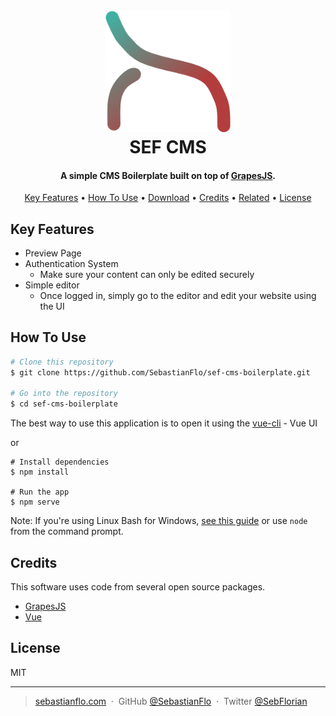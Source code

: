 
<h1 align="center">
  <br>
  <img src="src/assets/logo.png" alt="SEF CMS" width="200">
  <br>
  SEF CMS
  <br>
</h1>

<h4 align="center">A simple CMS Boilerplate built on top of <a href="https://grapesjs.com" target="_blank">GrapesJS</a>.</h4>

<p align="center">
  <a href="#key-features">Key Features</a> •
  <a href="#how-to-use">How To Use</a> •
  <a href="#download">Download</a> •
  <a href="#credits">Credits</a> •
  <a href="#related">Related</a> •
  <a href="#license">License</a>
</p>

## Key Features

* Preview Page
* Authentication System
  - Make sure your content can only be edited securely
* Simple editor
  - Once logged in, simply go to the editor and edit your website using the UI

## How To Use



```bash
# Clone this repository
$ git clone https://github.com/SebastianFlo/sef-cms-boilerplate.git

# Go into the repository
$ cd sef-cms-boilerplate
```
The best way to use this application is to open it using the [vue-cli](https://cli.vuejs.org/dev-guide/ui-api.html) - Vue UI

or

```
# Install dependencies
$ npm install

# Run the app
$ npm serve
```

Note: If you're using Linux Bash for Windows, [see this guide](https://www.howtogeek.com/261575/how-to-run-graphical-linux-desktop-applications-from-windows-10s-bash-shell/) or use `node` from the command prompt.

## Credits

This software uses code from several open source packages.

- [GrapesJS](https://grapesjs.com)
- [Vue](https://vuejs.org/)

## License

MIT

---

> [sebastianflo.com](https://www.amitmerchant.com) &nbsp;&middot;&nbsp;
> GitHub [@SebastianFlo](https://github.com/SebastianFlo) &nbsp;&middot;&nbsp;
> Twitter [@SebFlorian](https://twitter.com/SebFlorian)
